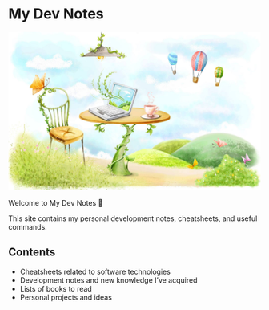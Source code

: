 # My Dev Notes

![Home Image](images/home.jpg)

Welcome to My Dev Notes 👋

This site contains my personal development notes, cheatsheets, and useful commands.

## Contents

- Cheatsheets related to software technologies
- Development notes and new knowledge I’ve acquired
- Lists of books to read
- Personal projects and ideas
